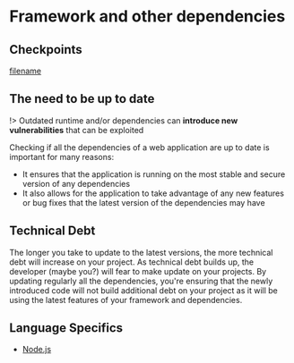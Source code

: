 # Framework and other dependencies

## Checkpoints
[filename](./dependencies.checkpoints.md ':include')

## The **need** to be up to date

!> Outdated runtime and/or dependencies can **introduce new vulnerabilities** that can be exploited

Checking if all the dependencies of a web application are up to date is important for many reasons:

- It ensures that the application is running on the most stable and secure version of any dependencies
- It also allows for the application to take advantage of any new features or bug fixes that the latest version of the dependencies may have

## Technical Debt

The longer you take to update to the latest versions, the more technical debt will increase on your project.
As technical debt builds up, the developer (maybe you?) will fear to make update on your projects.
By updating regularly all the dependencies, you're ensuring that the newly introduced code will not build additional debt on your project as it will be using the latest features of your framework and dependencies.

## Language Specifics

- [Node.js](./common/nodejs/dependencies.md)